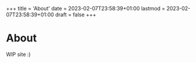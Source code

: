 +++
title = 'About'
date = 2023-02-07T23:58:39+01:00
lastmod = 2023-02-07T23:58:39+01:00
draft = false
+++

# About

WIP site :)
